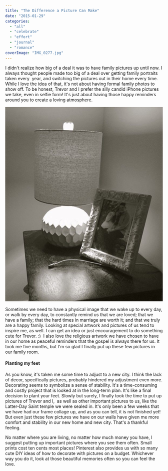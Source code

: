 ```yaml
---
title: "The Difference a Picture Can Make"
date: "2015-01-29"
categories: 
  - "all"
  - "celebrate"
  - "effort"
  - "journal"
  - "romance"
coverImage: "IMG_0277.jpg"
---
```


I didn't realize how big of a deal it was to have family pictures up until now. I always thought people made too big of a deal over getting family portraits taken every  year, and switching the pictures out in their home every time. While I love the idea of that, it's not about having formal family photos to show off. To be honest, Trevor and I prefer the silly candid iPhone pictures we take, even in selfie form! It's just about having those happy reminders around you to create a loving atmosphere.

[![hobby lobby lamps, night stand lamps, decorated night stand, newlywed decorating](/images/IMG_0272.jpg)](http://freshlymarried.com/wp-content/uploads/2015/01/IMG_0272.jpg)

Sometimes we need to have a physical image that we wake up to every day, or walk by every day, to constantly remind us that we are loved; that we have a family; that the hard times in marriage are worth it; and that we truly are a happy family. Looking at special artwork and pictures of us tend to inspire me, as well. I can get an idea or just encouragement to do something cute for Trevor. :)  I also love the religious artwork we have chosen to have in our home as peaceful reminders that the gospel is always there for us. It took me five months, but I'm so glad I finally put up these few pictures in our family room.

#### Planting my feet

As you know, it's taken me some time to adjust to a new city. I think the lack of decor, specifically pictures, probably hindered my adjustment even more. Decorating seems to symbolize a sense of stability. It's a time-consuming and costly project that is looked at in the long-term plan. It's like a final decision to plant your feet. Slowly but surely, I finally took the time to put up pictures of Trevor and I,  as well as other important pictures to us, like the Latter-Day Saint temple we were sealed in. It's only been a few weeks that we have had our frame collage up, and as you can tell, it is not finished yet! But even just these few pictures we have on our walls have given me more comfort and stability in our new home and new city. That's a thankful feeling.

No matter where you are living, no matter how much money you have, I suggest putting up important pictures where you see them often. Small prints cost ten cents most places! Pinterest also provides us with so many cute DIY ideas of how to decorate with pictures on a budget. Whichever way you do it, look at those beautiful memories often so you can feel the love.
